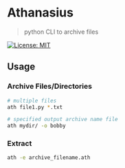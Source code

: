 # Athanasius

> python CLI to archive files

[![License: MIT](https://img.shields.io/badge/License-MIT-yellow.svg)](https://opensource.org/licenses/MIT)

## Usage

### Archive Files/Directories

```bash
# multiple files
ath file1.py *.txt
```
```bash
# specified output archive name file
ath mydir/ -o bobby
```

### Extract

```bash
ath -e archive_filename.ath
```
